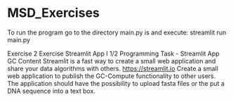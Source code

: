 # MSD_Exercises

To run the program go to the directory main.py is and execute:
streamlit run main.py

Exercise 2
Exercise Streamlit App I 1/2
Programming Task - Streamlit App GC Content
Streamlit is a fast way to create a small web application and share
your data algorithms with others.
https://streamlit.io
Create a small web application to publish the GC-Compute
functionality to other users. The application should have the
possibility to upload fasta files or the put a DNA sequence into a
text box.